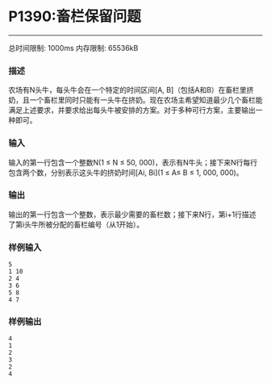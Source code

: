 # P1390:畜栏保留问题
------

总时间限制: 1000ms 内存限制: 65536kB

### 描述

农场有N头牛，每头牛会在一个特定的时间区间[A, B]（包括A和B）在畜栏里挤奶，且一个畜栏里同时只能有一头牛在挤奶。现在农场主希望知道最少几个畜栏能满足上述要求，并要求给出每头牛被安排的方案。对于多种可行方案，主要输出一种即可。

### 输入

输入的第一行包含一个整数N(1 ≤ N ≤ 50, 000)，表示有N牛头；接下来N行每行包含两个数，分别表示这头牛的挤奶时间[Ai, Bi](1 ≤ A≤ B ≤ 1, 000, 000)。

### 输出

输出的第一行包含一个整数，表示最少需要的畜栏数；接下来N行，第i+1行描述了第i头牛所被分配的畜栏编号（从1开始）。

### 样例输入
```
5
1 10
2 4
3 6
5 8
4 7
```

### 样例输出
```
4
1
2
3
2
4
```